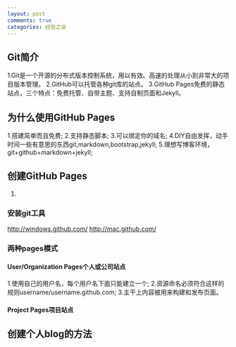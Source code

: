 ```yaml
---
layout: post
comments: true
categories: 经验之谈
---
```



## Git简介

1.Git是一个开源的分布式版本控制系统，用以有效、高速的处理从小到非常大的项目版本管理。
2.GitHub可以托管各种git库的站点。
3.GitHub Pages免费的静态站点，三个特点：免费托管、自带主题、支持自制页面和Jekyll。

## 为什么使用GitHub Pages

1.搭建简单而且免费;
2.支持静态脚本;
3.可以绑定你的域名;
4.DIY自由发挥，动手时间一些有意思的东西git,markdown,bootstrap,jekyll;
5.理想写博客环境，git+github+markdown+jekyll;

## 创建GitHub Pages

1.

### 安装git工具

http://windows.github.com/
http://mac.github.com/

### 两种pages模式

#### User/Organization Pages个人或公司站点

1.使用自己的用户名，每个用户名下面只能建立一个;
2.资源命名必须符合这样的规则username/username.github.com;
3.主干上内容被用来构建和发布页面。

#### Project Pages项目站点




## 创建个人blog的方法


